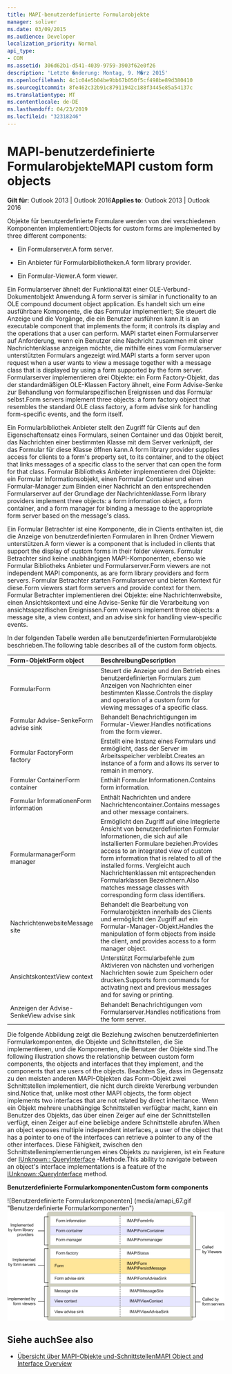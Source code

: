 ```yaml
---
title: MAPI-benutzerdefinierte Formularobjekte
manager: soliver
ms.date: 03/09/2015
ms.audience: Developer
localization_priority: Normal
api_type:
- COM
ms.assetid: 306d62b1-d541-4039-9759-3903f62e0f26
description: 'Letzte �nderung: Montag, 9. M�rz 2015'
ms.openlocfilehash: 4c1c04e5b04be9bb67b050f5cf498be89d380410
ms.sourcegitcommit: 8fe462c32b91c87911942c188f3445e85a54137c
ms.translationtype: MT
ms.contentlocale: de-DE
ms.lasthandoff: 04/23/2019
ms.locfileid: "32318246"
---
```

# <a name="mapi-custom-form-objects"></a><span data-ttu-id="2a709-103">MAPI-benutzerdefinierte Formularobjekte</span><span class="sxs-lookup"><span data-stu-id="2a709-103">MAPI custom form objects</span></span>
  
<span data-ttu-id="2a709-104">**Gilt für**: Outlook 2013 | Outlook 2016</span><span class="sxs-lookup"><span data-stu-id="2a709-104">**Applies to**: Outlook 2013 | Outlook 2016</span></span> 
  
<span data-ttu-id="2a709-105">Objekte für benutzerdefinierte Formulare werden von drei verschiedenen Komponenten implementiert:</span><span class="sxs-lookup"><span data-stu-id="2a709-105">Objects for custom forms are implemented by three different components:</span></span>
  
- <span data-ttu-id="2a709-106">Ein Formularserver.</span><span class="sxs-lookup"><span data-stu-id="2a709-106">A form server.</span></span>
    
- <span data-ttu-id="2a709-107">Ein Anbieter für Formularbibliotheken.</span><span class="sxs-lookup"><span data-stu-id="2a709-107">A form library provider.</span></span>
    
- <span data-ttu-id="2a709-108">Ein Formular-Viewer.</span><span class="sxs-lookup"><span data-stu-id="2a709-108">A form viewer.</span></span>
    
<span data-ttu-id="2a709-109">Ein Formularserver ähnelt der Funktionalität einer OLE-Verbund-Dokumentobjekt Anwendung.</span><span class="sxs-lookup"><span data-stu-id="2a709-109">A form server is similar in functionality to an OLE compound document object application.</span></span> <span data-ttu-id="2a709-110">Es handelt sich um eine ausführbare Komponente, die das Formular implementiert; Sie steuert die Anzeige und die Vorgänge, die ein Benutzer ausführen kann.</span><span class="sxs-lookup"><span data-stu-id="2a709-110">It is an executable component that implements the form; it controls its display and the operations that a user can perform.</span></span> <span data-ttu-id="2a709-111">MAPI startet einen Formularserver auf Anforderung, wenn ein Benutzer eine Nachricht zusammen mit einer Nachrichtenklasse anzeigen möchte, die mithilfe eines vom Formularserver unterstützten Formulars angezeigt wird.</span><span class="sxs-lookup"><span data-stu-id="2a709-111">MAPI starts a form server upon request when a user wants to view a message together with a message class that is displayed by using a form supported by the form server.</span></span> <span data-ttu-id="2a709-112">Formularserver implementieren drei Objekte: ein Form Factory-Objekt, das der standardmäßigen OLE-Klassen Factory ähnelt, eine Form Advise-Senke zur Behandlung von formularspezifischen Ereignissen und das Formular selbst.</span><span class="sxs-lookup"><span data-stu-id="2a709-112">Form servers implement three objects: a form factory object that resembles the standard OLE class factory, a form advise sink for handling form-specific events, and the form itself.</span></span> 
  
<span data-ttu-id="2a709-113">Ein Formularbibliothek Anbieter stellt den Zugriff für Clients auf den Eigenschaftensatz eines Formulars, seinen Container und das Objekt bereit, das Nachrichten einer bestimmten Klasse mit dem Server verknüpft, der das Formular für diese Klasse öffnen kann.</span><span class="sxs-lookup"><span data-stu-id="2a709-113">A form library provider supplies access for clients to a form's property set, to its container, and to the object that links messages of a specific class to the server that can open the form for that class.</span></span> <span data-ttu-id="2a709-114">Formular Bibliotheks Anbieter implementieren drei Objekte: ein Formular Informationsobjekt, einen Formular Container und einen Formular-Manager zum Binden einer Nachricht an den entsprechenden Formularserver auf der Grundlage der Nachrichtenklasse.</span><span class="sxs-lookup"><span data-stu-id="2a709-114">Form library providers implement three objects: a form information object, a form container, and a form manager for binding a message to the appropriate form server based on the message's class.</span></span>
  
<span data-ttu-id="2a709-115">Ein Formular Betrachter ist eine Komponente, die in Clients enthalten ist, die die Anzeige von benutzerdefinierten Formularen in Ihren Ordner Viewern unterstützen.</span><span class="sxs-lookup"><span data-stu-id="2a709-115">A form viewer is a component that is included in clients that support the display of custom forms in their folder viewers.</span></span> <span data-ttu-id="2a709-116">Formular Betrachter sind keine unabhängigen MAPI-Komponenten, ebenso wie Formular Bibliotheks Anbieter und Formularserver.</span><span class="sxs-lookup"><span data-stu-id="2a709-116">Form viewers are not independent MAPI components, as are form library providers and form servers.</span></span> <span data-ttu-id="2a709-117">Formular Betrachter starten Formularserver und bieten Kontext für diese.</span><span class="sxs-lookup"><span data-stu-id="2a709-117">Form viewers start form servers and provide context for them.</span></span> <span data-ttu-id="2a709-118">Formular Betrachter implementieren drei Objekte: eine Nachrichtenwebsite, einen Ansichtskontext und eine Advise-Senke für die Verarbeitung von ansichtsspezifischen Ereignissen.</span><span class="sxs-lookup"><span data-stu-id="2a709-118">Form viewers implement three objects: a message site, a view context, and an advise sink for handling view-specific events.</span></span>
  
<span data-ttu-id="2a709-119">In der folgenden Tabelle werden alle benutzerdefinierten Formularobjekte beschrieben.</span><span class="sxs-lookup"><span data-stu-id="2a709-119">The following table describes all of the custom form objects.</span></span> 
  
|<span data-ttu-id="2a709-120">**Form-Objekt**</span><span class="sxs-lookup"><span data-stu-id="2a709-120">**Form object**</span></span>|<span data-ttu-id="2a709-121">**Beschreibung**</span><span class="sxs-lookup"><span data-stu-id="2a709-121">**Description**</span></span>|
|:-----|:-----|
|<span data-ttu-id="2a709-122">Formular</span><span class="sxs-lookup"><span data-stu-id="2a709-122">Form</span></span>  <br/> |<span data-ttu-id="2a709-123">Steuert die Anzeige und den Betrieb eines benutzerdefinierten Formulars zum Anzeigen von Nachrichten einer bestimmten Klasse.</span><span class="sxs-lookup"><span data-stu-id="2a709-123">Controls the display and operation of a custom form for viewing messages of a specific class.</span></span>  <br/> |
|<span data-ttu-id="2a709-124">Formular Advise-Senke</span><span class="sxs-lookup"><span data-stu-id="2a709-124">Form advise sink</span></span>  <br/> |<span data-ttu-id="2a709-125">Behandelt Benachrichtigungen im Formular-Viewer.</span><span class="sxs-lookup"><span data-stu-id="2a709-125">Handles notifications from the form viewer.</span></span>  <br/> |
|<span data-ttu-id="2a709-126">Formular Factory</span><span class="sxs-lookup"><span data-stu-id="2a709-126">Form factory</span></span>  <br/> |<span data-ttu-id="2a709-127">Erstellt eine Instanz eines Formulars und ermöglicht, dass der Server im Arbeitsspeicher verbleibt.</span><span class="sxs-lookup"><span data-stu-id="2a709-127">Creates an instance of a form and allows its server to remain in memory.</span></span>  <br/> |
|<span data-ttu-id="2a709-128">Formular Container</span><span class="sxs-lookup"><span data-stu-id="2a709-128">Form container</span></span>  <br/> |<span data-ttu-id="2a709-129">Enthält Formular Informationen.</span><span class="sxs-lookup"><span data-stu-id="2a709-129">Contains form information.</span></span>  <br/> |
|<span data-ttu-id="2a709-130">Formular Informationen</span><span class="sxs-lookup"><span data-stu-id="2a709-130">Form information</span></span>  <br/> |<span data-ttu-id="2a709-131">Enthält Nachrichten und andere Nachrichtencontainer.</span><span class="sxs-lookup"><span data-stu-id="2a709-131">Contains messages and other message containers.</span></span>  <br/> |
|<span data-ttu-id="2a709-132">Formularmanager</span><span class="sxs-lookup"><span data-stu-id="2a709-132">Form manager</span></span>  <br/> |<span data-ttu-id="2a709-133">Ermöglicht den Zugriff auf eine integrierte Ansicht von benutzerdefinierten Formular Informationen, die sich auf alle installierten Formulare beziehen.</span><span class="sxs-lookup"><span data-stu-id="2a709-133">Provides access to an integrated view of custom form information that is related to all of the installed forms.</span></span> <span data-ttu-id="2a709-134">Vergleicht auch Nachrichtenklassen mit entsprechenden Formularklassen Bezeichnern.</span><span class="sxs-lookup"><span data-stu-id="2a709-134">Also matches message classes with corresponding form class identifiers.</span></span>  <br/> |
|<span data-ttu-id="2a709-135">Nachrichtenwebsite</span><span class="sxs-lookup"><span data-stu-id="2a709-135">Message site</span></span>  <br/> |<span data-ttu-id="2a709-136">Behandelt die Bearbeitung von Formularobjekten innerhalb des Clients und ermöglicht den Zugriff auf ein Formular-Manager-Objekt.</span><span class="sxs-lookup"><span data-stu-id="2a709-136">Handles the manipulation of form objects from inside the client, and provides access to a form manager object.</span></span>  <br/> |
|<span data-ttu-id="2a709-137">Ansichtskontext</span><span class="sxs-lookup"><span data-stu-id="2a709-137">View context</span></span>  <br/> |<span data-ttu-id="2a709-138">Unterstützt Formularbefehle zum Aktivieren von nächsten und vorherigen Nachrichten sowie zum Speichern oder drucken.</span><span class="sxs-lookup"><span data-stu-id="2a709-138">Supports form commands for activating next and previous messages and for saving or printing.</span></span>  <br/> |
|<span data-ttu-id="2a709-139">Anzeigen der Advise-Senke</span><span class="sxs-lookup"><span data-stu-id="2a709-139">View advise sink</span></span>  <br/> |<span data-ttu-id="2a709-140">Behandelt Benachrichtigungen vom Formularserver.</span><span class="sxs-lookup"><span data-stu-id="2a709-140">Handles notifications from the form server.</span></span>  <br/> |
   
<span data-ttu-id="2a709-141">Die folgende Abbildung zeigt die Beziehung zwischen benutzerdefinierten Formularkomponenten, die Objekte und Schnittstellen, die Sie implementieren, und die Komponenten, die Benutzer der Objekte sind.</span><span class="sxs-lookup"><span data-stu-id="2a709-141">The following illustration shows the relationship between custom form components, the objects and interfaces that they implement, and the components that are users of the objects.</span></span> <span data-ttu-id="2a709-142">Beachten Sie, dass im Gegensatz zu den meisten anderen MAPI-Objekten das Form-Objekt zwei Schnittstellen implementiert, die nicht durch direkte Vererbung verbunden sind.</span><span class="sxs-lookup"><span data-stu-id="2a709-142">Notice that, unlike most other MAPI objects, the form object implements two interfaces that are not related by direct inheritance.</span></span> <span data-ttu-id="2a709-143">Wenn ein Objekt mehrere unabhängige Schnittstellen verfügbar macht, kann ein Benutzer des Objekts, das über einen Zeiger auf eine der Schnittstellen verfügt, einen Zeiger auf eine beliebige andere Schnittstelle abrufen.</span><span class="sxs-lookup"><span data-stu-id="2a709-143">When an object exposes multiple independent interfaces, a user of the object that has a pointer to one of the interfaces can retrieve a pointer to any of the other interfaces.</span></span> <span data-ttu-id="2a709-144">Diese Fähigkeit, zwischen den Schnittstellenimplementierungen eines Objekts zu navigieren, ist ein Feature der [IUnknown:: QueryInterface](https://msdn.microsoft.com/library/54d5ff80-18db-43f2-b636-f93ac053146d%28Office.15%29.aspx) -Methode.</span><span class="sxs-lookup"><span data-stu-id="2a709-144">This ability to navigate between an object's interface implementations is a feature of the [IUnknown::QueryInterface](https://msdn.microsoft.com/library/54d5ff80-18db-43f2-b636-f93ac053146d%28Office.15%29.aspx) method.</span></span> 
  
<span data-ttu-id="2a709-145">**Benutzerdefinierte Formularkomponenten**</span><span class="sxs-lookup"><span data-stu-id="2a709-145">**Custom form components**</span></span>
  
<span data-ttu-id="2a709-146">![Benutzerdefinierte Formularkomponenten] (media/amapi_67.gif "Benutzerdefinierte Formularkomponenten")</span><span class="sxs-lookup"><span data-stu-id="2a709-146">![Custom form components](media/amapi_67.gif "Custom form components")</span></span>
  
## <a name="see-also"></a><span data-ttu-id="2a709-147">Siehe auch</span><span class="sxs-lookup"><span data-stu-id="2a709-147">See also</span></span>

- [<span data-ttu-id="2a709-148">Übersicht über MAPI-Objekte und-Schnittstellen</span><span class="sxs-lookup"><span data-stu-id="2a709-148">MAPI Object and Interface Overview</span></span>](mapi-object-and-interface-overview.md)

